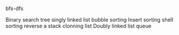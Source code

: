 bfs-dfs






Binary search tree
singly linked list
bubble sorting
Insert sorting
shell sorting
reverse a stack
clonning list
Doubly linked list
queue